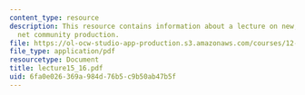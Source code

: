 ```yaml
---
content_type: resource
description: This resource contains information about a lecture on new, export, and
  net community production.
file: https://ol-ocw-studio-app-production.s3.amazonaws.com/courses/12-742-marine-chemistry-fall-2006/6fa0e026369a984d76b5c9b50ab47b5f_lecture15_16.pdf
file_type: application/pdf
resourcetype: Document
title: lecture15_16.pdf
uid: 6fa0e026-369a-984d-76b5-c9b50ab47b5f
---
```

